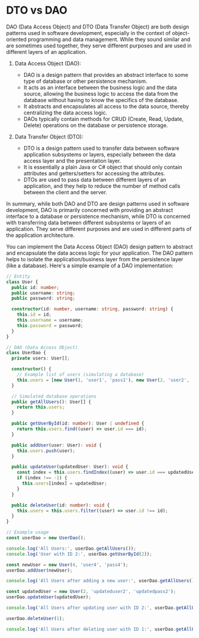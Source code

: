 # DTO vs DAO

DAO (Data Access Object) and DTO (Data Transfer Object) are both design patterns used in software development, especially in the context of object-oriented programming and data management. While they sound similar and are sometimes used together, they serve different purposes and are used in different layers of an application.

1. Data Access Object (DAO):

   - DAO is a design pattern that provides an abstract interface to some type of database or other persistence mechanism.
   - It acts as an interface between the business logic and the data source, allowing the business logic to access the data from the database without having to know the specifics of the database.
   - It abstracts and encapsulates all access to the data source, thereby centralizing the data access logic.
   - DAOs typically contain methods for CRUD (Create, Read, Update, Delete) operations on the database or persistence storage.

2. Data Transfer Object (DTO):
   - DTO is a design pattern used to transfer data between software application subsystems or layers, especially between the data access layer and the presentation layer.
   - It is essentially a plain Java or C# object that should only contain attributes and getters/setters for accessing the attributes.
   - DTOs are used to pass data between different layers of an application, and they help to reduce the number of method calls between the client and the server.

In summary, while both DAO and DTO are design patterns used in software development, DAO is primarily concerned with providing an abstract interface to a database or persistence mechanism, while DTO is concerned with transferring data between different subsystems or layers of an application. They serve different purposes and are used in different parts of the application architecture.

You can implement the Data Access Object (DAO) design pattern to abstract and encapsulate the data access logic for your application. The DAO pattern helps to isolate the application/business layer from the persistence layer (like a database). Here's a simple example of a DAO implementation:

```typescript
// Entity
class User {
  public id: number;
  public username: string;
  public password: string;

  constructor(id: number, username: string, password: string) {
    this.id = id;
    this.username = username;
    this.password = password;
  }
}

// DAO (Data Access Object)
class UserDao {
  private users: User[];

  constructor() {
    // Example list of users (simulating a database)
    this.users = [new User(1, 'user1', 'pass1'), new User(2, 'user2', 'pass2'), new User(3, 'user3', 'pass3')];
  }

  // Simulated database operations
  public getAllUsers(): User[] {
    return this.users;
  }

  public getUserById(id: number): User | undefined {
    return this.users.find((user) => user.id === id);
  }

  public addUser(user: User): void {
    this.users.push(user);
  }

  public updateUser(updatedUser: User): void {
    const index = this.users.findIndex((user) => user.id === updatedUser.id);
    if (index !== -1) {
      this.users[index] = updatedUser;
    }
  }

  public deleteUser(id: number): void {
    this.users = this.users.filter((user) => user.id !== id);
  }
}

// Example usage
const userDao = new UserDao();

console.log('All Users:', userDao.getAllUsers());
console.log('User with ID 2:', userDao.getUserById(2));

const newUser = new User(4, 'user4', 'pass4');
userDao.addUser(newUser);

console.log('All Users after adding a new user:', userDao.getAllUsers());

const updatedUser = new User(2, 'updateduser2', 'updatedpass2');
userDao.updateUser(updatedUser);

console.log('All Users after updating user with ID 2:', userDao.getAllUsers());

userDao.deleteUser(1);

console.log('All Users after deleting user with ID 1:', userDao.getAllUsers());
```
